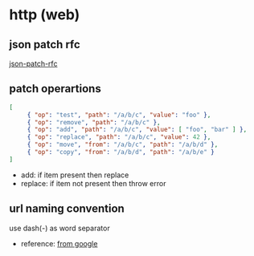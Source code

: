 # http (web)

## json patch rfc

[json-patch-rfc](https://www.rfc-editor.org/rfc/rfc6902)

## patch operartions

```json
[
     { "op": "test", "path": "/a/b/c", "value": "foo" },
     { "op": "remove", "path": "/a/b/c" },
     { "op": "add", "path": "/a/b/c", "value": [ "foo", "bar" ] },
     { "op": "replace", "path": "/a/b/c", "value": 42 },
     { "op": "move", "from": "/a/b/c", "path": "/a/b/d" },
     { "op": "copy", "from": "/a/b/d", "path": "/a/b/e" }
]
```

- add: if item present then replace
- replace: if item not present then throw error

## url naming convention
use dash(-) as word separator
- reference: [from google](https://developers.google.com/search/docs/crawling-indexing/url-structure)



